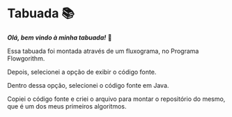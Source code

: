 # Tabuada :books:

**_Olá, bem vindo à minha tabuada!_** :slightly_smiling_face:

Essa tabuada foi montada através de um fluxograma, no Programa Flowgorithm.

Depois, selecionei a opção de exibir o código fonte.

Dentro dessa opção, selecionei o código fonte em Java.

Copiei o código fonte e criei o arquivo para montar o repositório do mesmo, que é um dos meus primeiros algoritmos.